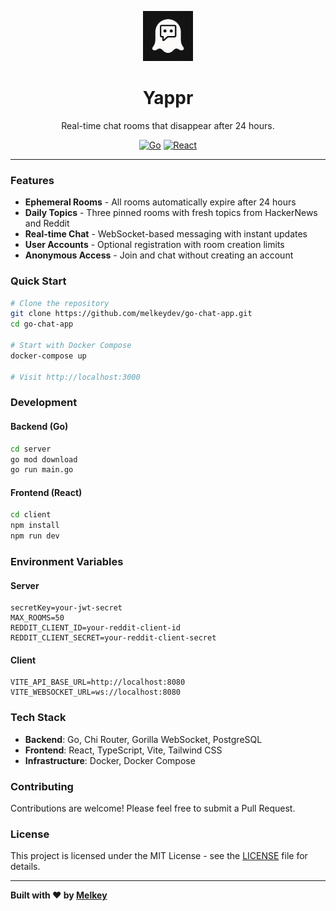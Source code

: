 <p align="center">
  <img src="client/public/go-chat-logo.png" alt="Yappr Logo" width="80" height="80">
  <h1 align="center"><b>Yappr</b></h1>
</p>
<p align="center">Real-time chat rooms that disappear after 24 hours.</p>
<p align="center">
  <a href="https://go.dev"><img alt="Go" src="https://img.shields.io/badge/Go-1.24-00ADD8?style=flat-square&logo=go" /></a>
  <a href="https://react.dev"><img alt="React" src="https://img.shields.io/badge/React-18-61DAFB?style=flat-square&logo=react" /></a>
</p>

---

### Features

- **Ephemeral Rooms** - All rooms automatically expire after 24 hours
- **Daily Topics** - Three pinned rooms with fresh topics from HackerNews and Reddit
- **Real-time Chat** - WebSocket-based messaging with instant updates
- **User Accounts** - Optional registration with room creation limits
- **Anonymous Access** - Join and chat without creating an account

### Quick Start

```bash
# Clone the repository
git clone https://github.com/melkeydev/go-chat-app.git
cd go-chat-app

# Start with Docker Compose
docker-compose up

# Visit http://localhost:3000
```

### Development

#### Backend (Go)

```bash
cd server
go mod download
go run main.go
```

#### Frontend (React)

```bash
cd client
npm install
npm run dev
```

### Environment Variables

#### Server

```env
secretKey=your-jwt-secret
MAX_ROOMS=50
REDDIT_CLIENT_ID=your-reddit-client-id
REDDIT_CLIENT_SECRET=your-reddit-client-secret
```

#### Client

```env
VITE_API_BASE_URL=http://localhost:8080
VITE_WEBSOCKET_URL=ws://localhost:8080
```

### Tech Stack

- **Backend**: Go, Chi Router, Gorilla WebSocket, PostgreSQL
- **Frontend**: React, TypeScript, Vite, Tailwind CSS
- **Infrastructure**: Docker, Docker Compose

### Contributing

Contributions are welcome! Please feel free to submit a Pull Request.

### License

This project is licensed under the MIT License - see the [LICENSE](LICENSE) file for details.

---

**Built with ❤️ by [Melkey](https://github.com/melkeydev)**

